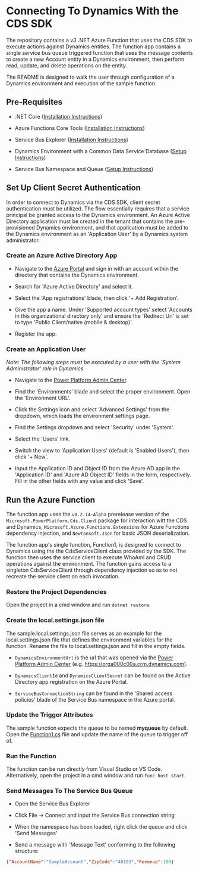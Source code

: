 # Connecting To Dynamics With the CDS SDK

The repository contains a v3 .NET Azure Function that uses the CDS SDK to execute actions against Dynamics entities. The function app contains a single service bus queue triggered function that uses the message contents to create a new Account entity in a Dynamics environment, then perform read, update, and delete operations on the entity.

The README is designed to walk the user through configuration of a Dynamics environment and execution of the sample function.

## Pre-Requisites

- .NET Core ([Installation Instructions](https://docs.microsoft.com/en-us/dotnet/core/install))

- Azure Functions Core Tools ([Installation Instructions](https://github.com/Azure/azure-functions-core-tools#installing))

- Service Bus Explorer ([Installation Instructions](https://github.com/paolosalvatori/ServiceBusExplorer#installation))

- Dynamics Environment with a Common Data Service Database ([Setup Instructions](https://docs.microsoft.com/en-us/power-platform/admin/create-environment))

- Service Bus Namespace and Queue ([Setup Instructions](https://docs.microsoft.com/en-us/azure/service-bus-messaging/service-bus-quickstart-portal))

## Set Up Client Secret Authentication

In order to connect to Dynamics via the CDS SDK, client secret authentication must be utilized. The flow essentially requires that a service principal be granted access to the Dynamics environment. An Azure Active Directory application must be created in the tenant that contains the pre-provisioned Dynamics environment, and that application must be added to the Dynamics environment as an 'Application User' by a Dynamics system administrator.

### Create an Azure Active Directory App

- Navigate to the [Azure Portal](https://portal.azure.com) and sign in with an account within the directory that contains the Dynamics environment.

- Search for 'Azure Active Directory' and select it.

- Select the 'App registrations' blade, then click '+ Add Registration'.

- Give the app a name. Under 'Supported account types' select 'Accounts in this organizational directory only' and ensure the 'Redirect Uri' is set to type 'Public Client/native (mobile & desktop)'.

- Register the app.

### Create an Application User

_Note: The following steps must be executed by a user with the 'System Administrator' role in Dynamics_

- Navigate to the [Power Platform Admin Center](https://admin.powerplatform.com).

- Find the 'Environments' blade and select the proper environment. Open the 'Environment URL'.

- Click the Settings icon and select 'Advanced Settings' from the dropdown, which loads the environment settings page.

- Find the Settings dropdown and select 'Security' under 'System'.

- Select the 'Users' link.

- Switch the view to 'Application Users' (default is 'Enabled Users'), then click '+ New'.

- Input the Application ID and Object ID from the Azure AD app in the 'Application ID' and 'Azure AD Object ID' fields in the form, respectively. Fill in the other fields with any value and click 'Save'.

## Run the Azure Function

The function app uses the ```v0.2.14-Alpha``` prerelease version of the ```Microsoft.PowerPlatform.Cds.Client``` package for interaction witt the CDS and Dynamics, ```Microsoft.Azure.Functions.Extensions``` for Azure Functions dependency injection, and ```Newtonsoft.Json``` for basic JSON deserialization.

The function app's single function, Function1, is designed to connect to Dynamics using the the CdsServiceClient class provided by the SDK. The function then uses the service client to execute WhoAmI and CRUD operations against the environment. The function gains access to a singleton CdsServiceClient through dependency injection so as to not recreate the service client on each invocation.

### Restore the Project Dependencies

Open the project in a cmd window and run ```dotnet restore```.

### Create the local.settings.json file

The sample.local.settings.json file serves as an example for the local.settings.json file that defines the environment variables for the function. Rename the file to local.settings.json and fill in the empty fields.

- ```DynamicsEnvironmentUrl``` is the url that was opened via the [Power Platform Admin Center](https://admin.powerplatform.com) (e.g. https://orga000c00a.crm.dynamics.com).

- ```DynamicsClientId``` and ```DynamicsClientSecret``` can be found on the Active Directory app registration on the Azure Portal.

- ```ServiceBusConnectionString``` can be found in the 'Shared access policies' blade of the Service Bus namespace in the Azure portal.

### Update the Trigger Attributes

The sample function expects the queue to be named **myqueue** by default. Open the [Function1.cs](./Function1.cs) file and update the name of the queue to trigger off of.

### Run the Function

The function can be run directly from Visual Studio or VS Code. Alternatively, open the project in a cmd window and run ```func host start```.

### Send Messages To The Service Bus Queue

- Open the Service Bus Explorer

- Click File -> Connect and input the Service Bus connection string

- When the namespace has been loaded, right click the queue and click 'Send Messages'

- Send a message with 'Message Text' conforming to the following structure:

```json
{"AccountName":"SampleAccount","ZipCode":"48103","Revenue":100}
```
